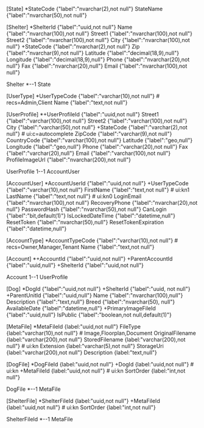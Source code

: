 [State]
*StateCode {"label":"nvarchar(2),not null"}
StateName {"label":"nvarchar(50),not null"}

[Shelter]
*ShelterId {"label":"uuid,not null"}
Name {"label":"nvarchar(100),not null"}
Street1 {"label":"nvarchar(100),not null"}
Street2 {"label":"nvarchar(100),not null"}
City {"label":"nvarchar(100),not null"}
+StateCode {"label":"nvarchar(2),not null"}
Zip {"label":"nvarchar(9),not null"}
Latitude {"label":"decimal(18,9),null"}
Longitude {"label":"decimal(18,9),null"}
Phone {"label":"nvarchar(20),not null"}
Fax {"label":"nvarchar(20),null"}
Email {"label":"nvarchar(100),not null"}

Shelter *--1 State

[UserType]
*UserTypeCode {"label":"varchar(10),not null"} # recs=Admin,Client
Name {"label":"text,not null"}

[UserProfile]
*+UserProfileId {"label":"uuid,not null"}
Street1 {"label":"varchar(100),not null"}
Street2 {"label":"varchar(100),not null"}
City {"label":"varchar(50),not null"}
+StateCode {"label":"varchar(2),not null"} # ui:c=autocomplete
ZipCode {"label":"varchar(9),not null"}
CountryCode {"label":"varchar(100),not null"}
Latitude {"label":"geo,null"}
Longitude {"label":"geo,null"}
Phone {"label":"varchar(20),not null"}
Fax {"label":"varchar(20),null"}
Email {"label":"varchar(100),not null"}
ProfileImageUrl {"label":"nvarchar(200),not null"}

UserProfile 1--1 AccountUser

[AccountUser]
*AccountUserId {"label":"uuid,not null"}
+UserTypeCode {"label":"varchar(10),not null"}
FirstName {"label":"text,not null"} # ui:kn1
LastName {"label":"text,not null"} # ui:kn0
LoginEmail {"label":"nvarchar(100),not null"}
RecoveryPhone {"label":"nvarchar(20),not null"}
PasswordHash {"label":"nvarchar(50),not null"}
CanLogin {"label":"bit,default(1)"}
IsLockedDateTime {"label":"datetime,null"}
ResetToken {"label":"nvarchar(50),null"}
ResetTokenExpiration {"label":"datetime,null"}

[AccountType]
*AccountTypeCode {"label":"varchar(10),not null"} # recs=Owner,Manager,Tenant
Name {"label":"text,not null"}

[Account]
*+AccountId {"label":"uuid,not null"}
+ParentAccountId {"label":"uuid,null"}
+ShelterId {"label":"uuid,not null"}

Account 1--1 UserProfile

[Dog]
*DogId {"label":"uuid,not null"}
+ShelterId {"label":"uuid, not null"}
+ParentUnitId {"label":"uuid,null"}
Name {"label":"nvarchar(100),null"}
Description {"label":"text,null"}
Breed {"label":"nvarchar(50), null"}
AvailableDate {"label":"datetime,null"}
+PrimaryImageFileId {"label":"uuid,null"}
IsPublic {"label":"boolean,not null,default(1)"}

[MetaFile]
*MetaFileId {label:"uuid,not null"}
FileType {label:"varchar(10),not null"} # Image,Floorplan,Document
OriginalFilename {label:"varchar(200),not null"}
StoredFilename {label:"varchar(200),not null"} # ui:kn
Extension {label:"varchar(5),not null"}
StorageUri {label:"varchar(200),not null"}
Description {label:"text,null"}

[DogFile]
*DogFileId {label:"uuid,not null"}
+DogId {label:"uuid,not null"} # ui:kn
+MetaFileId {label:"uuid,not null"} # ui:kn
SortOrder {label:"int,not null"}

DogFile *--1 MetaFile

[ShelterFile]
*ShelterFileId {label:"uuid,not null"}
+MetaFileId {label:"uuid,not null"} # ui:kn
SortOrder {label:"int,not null"}

ShelterFileId *--1 MetaFile